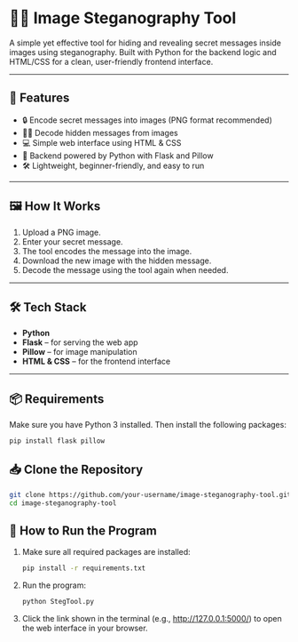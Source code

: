 # 🕵️‍♂️ Image Steganography Tool

A simple yet effective tool for hiding and revealing secret messages inside images using steganography. Built with Python for the backend logic and HTML/CSS for a clean, user-friendly frontend interface.

---

## 🚀 Features

- 🔒 Encode secret messages into images (PNG format recommended)
- 🕵️‍♀️ Decode hidden messages from images
- 💻 Simple web interface using HTML & CSS
- 🧠 Backend powered by Python with Flask and Pillow
- 🛠️ Lightweight, beginner-friendly, and easy to run

---

## 🖼️ How It Works

1. Upload a PNG image.
2. Enter your secret message.
3. The tool encodes the message into the image.
4. Download the new image with the hidden message.
5. Decode the message using the tool again when needed.

---

## 🛠️ Tech Stack

- **Python**
- **Flask** – for serving the web app
- **Pillow** – for image manipulation
- **HTML & CSS** – for the frontend interface

---

## 📦 Requirements

Make sure you have Python 3 installed. Then install the following packages:

```bash
pip install flask pillow
```
## 📥 Clone the Repository

```bash
git clone https://github.com/your-username/image-steganography-tool.git
cd image-steganography-tool
```
## 🚀 How to Run the Program

1. Make sure all required packages are installed:
   ```bash
   pip install -r requirements.txt
2. Run the program:
   ```bash
   python StegTool.py
3. Click the link shown in the terminal (e.g., http://127.0.0.1:5000/) to open the web interface in your browser.
